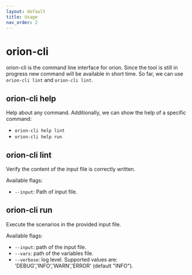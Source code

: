 ```yaml
---
layout: default
title: Usage
nav_order: 2
---
```

<link rel="stylesheet" href="../../assets/css/custom.css">

# orion-cli

orion-cli is the command line interface for orion. Since the tool is still in progress
new command will be available in short time. So far, we can use `orion-cli lint` and `orion-cli lint`.   

## orion-cli help

Help about any command. Additionally, we can show the help of a specific command:

- `orion-cli help lint`
- `orion-cli help run`

## orion-cli lint

Verify the content of the input file is correctly written.

Available flags:
- `--input`: Path of input file. 

## orion-cli run

Execute the scenarios in the provided input file.

Available flags:
- `--input`: path of the input file.
- `--vars`: path of the variables file.
- `--verbose`: log level. Supported values are: 'DEBUG','INFO','WARN','ERROR' (default "INFO").